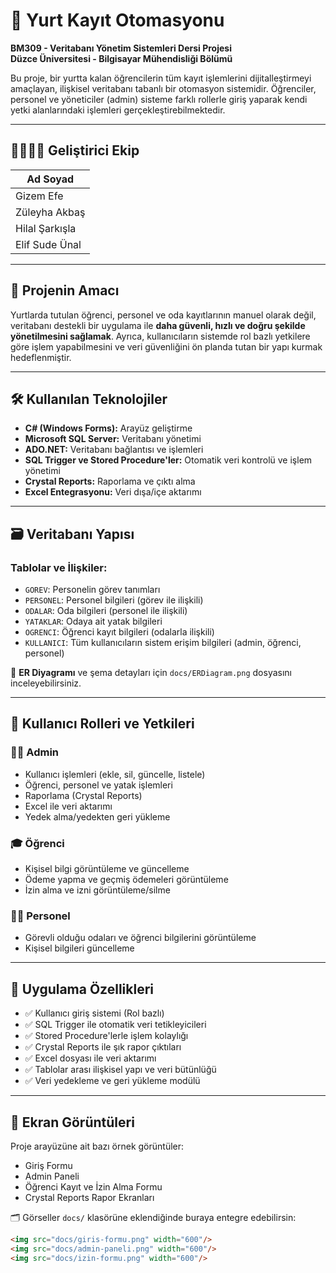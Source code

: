 # 🏨 Yurt Kayıt Otomasyonu

**BM309 - Veritabanı Yönetim Sistemleri Dersi Projesi**  
**Düzce Üniversitesi - Bilgisayar Mühendisliği Bölümü**  

Bu proje, bir yurtta kalan öğrencilerin tüm kayıt işlemlerini dijitalleştirmeyi amaçlayan, ilişkisel veritabanı tabanlı bir otomasyon sistemidir. Öğrenciler, personel ve yöneticiler (admin) sisteme farklı rollerle giriş yaparak kendi yetki alanlarındaki işlemleri gerçekleştirebilmektedir.

---

## 👨‍👩‍👧‍👧 Geliştirici Ekip

| Ad Soyad        | 
|-----------------|
| Gizem Efe       | 
| Züleyha Akbaş   | 
| Hilal Şarkışla  | 
| Elif Sude Ünal  | 

---

## 🎯 Projenin Amacı

Yurtlarda tutulan öğrenci, personel ve oda kayıtlarının manuel olarak değil, veritabanı destekli bir uygulama ile **daha güvenli, hızlı ve doğru şekilde yönetilmesini sağlamak**. Ayrıca, kullanıcıların sistemde rol bazlı yetkilere göre işlem yapabilmesini ve veri güvenliğini ön planda tutan bir yapı kurmak hedeflenmiştir.

---

## 🛠️ Kullanılan Teknolojiler

- **C# (Windows Forms):** Arayüz geliştirme
- **Microsoft SQL Server:** Veritabanı yönetimi
- **ADO.NET:** Veritabanı bağlantısı ve işlemleri
- **SQL Trigger ve Stored Procedure'ler:** Otomatik veri kontrolü ve işlem yönetimi
- **Crystal Reports:** Raporlama ve çıktı alma
- **Excel Entegrasyonu:** Veri dışa/içe aktarımı

---

## 🗃️ Veritabanı Yapısı

### Tablolar ve İlişkiler:

- `GOREV`: Personelin görev tanımları
- `PERSONEL`: Personel bilgileri (görev ile ilişkili)
- `ODALAR`: Oda bilgileri (personel ile ilişkili)
- `YATAKLAR`: Odaya ait yatak bilgileri
- `OGRENCI`: Öğrenci kayıt bilgileri (odalarla ilişkili)
- `KULLANICI`: Tüm kullanıcıların sistem erişim bilgileri (admin, öğrenci, personel)

📌 **ER Diyagramı** ve şema detayları için `docs/ERDiagram.png` dosyasını inceleyebilirsiniz.

---

## 🔐 Kullanıcı Rolleri ve Yetkileri

### 👩‍💼 Admin
- Kullanıcı işlemleri (ekle, sil, güncelle, listele)
- Öğrenci, personel ve yatak işlemleri
- Raporlama (Crystal Reports)
- Excel ile veri aktarımı
- Yedek alma/yedekten geri yükleme

### 🎓 Öğrenci
- Kişisel bilgi görüntüleme ve güncelleme
- Ödeme yapma ve geçmiş ödemeleri görüntüleme
- İzin alma ve izni görüntüleme/silme

### 🧑‍🔧 Personel
- Görevli olduğu odaları ve öğrenci bilgilerini görüntüleme
- Kişisel bilgileri güncelleme

---

## 📌 Uygulama Özellikleri

- ✅ Kullanıcı giriş sistemi (Rol bazlı)
- ✅ SQL Trigger ile otomatik veri tetikleyicileri
- ✅ Stored Procedure'lerle işlem kolaylığı
- ✅ Crystal Reports ile şık rapor çıktıları
- ✅ Excel dosyası ile veri aktarımı
- ✅ Tablolar arası ilişkisel yapı ve veri bütünlüğü
- ✅ Veri yedekleme ve geri yükleme modülü

---

## 📸 Ekran Görüntüleri

Proje arayüzüne ait bazı örnek görüntüler:

- Giriş Formu  
- Admin Paneli  
- Öğrenci Kayıt ve İzin Alma Formu  
- Crystal Reports Rapor Ekranları  

🗂️ Görseller `docs/` klasörüne eklendiğinde buraya entegre edebilirsin:

```html
<img src="docs/giris-formu.png" width="600"/>
<img src="docs/admin-paneli.png" width="600"/>
<img src="docs/izin-formu.png" width="600"/>
